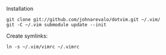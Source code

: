 Installation

    git clone git://github.com/johnarevalo/dotvim.git ~/.vim/
    git -C ~/.vim submodule update --init

Create symlinks:

    ln -s ~/.vim/vimrc ~/.vimrc
